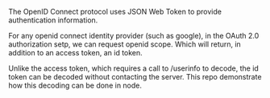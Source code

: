 The OpenID Connect protocol uses JSON Web Token to provide authentication information.

For any openid connect identity provider (such as google), in the OAuth 2.0 authorization setp,
we can request openid scope.  Which will return, in addition to an access token, an id token.

Unlike the access token, which requires a call to /userinfo to decode, the id token can be
decoded without contacting the server.  This repo demonstrate how this decoding can be done
in node.